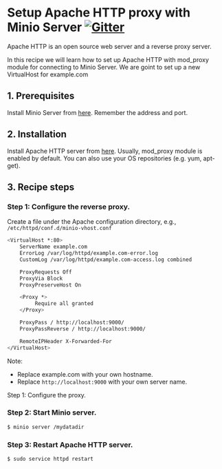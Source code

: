 # Setup Apache HTTP proxy with Minio Server [![Gitter](https://badges.gitter.im/Join%20Chat.svg)](https://gitter.im/minio/minio?utm_source=badge&utm_medium=badge&utm_campaign=pr-badge&utm_content=badge)

Apache HTTP is an open source web server and a reverse proxy server.  

In this recipe we will learn how to set up Apache HTTP with mod_proxy module for connecting to Minio Server. We are goint to set up a new VirtualHost for example.com

## 1. Prerequisites

Install Minio Server from [here](http://docs.minio.io/docs/minio). Remember the address and port.

## 2. Installation

Install Apache HTTP server from [here](https://httpd.apache.org/#downloading). Usually, mod_proxy module is enabled by default.
You can also use your OS repositories (e.g. yum, apt-get).

## 3. Recipe steps

### Step 1: Configure the reverse proxy.

Create a file under the Apache configuration directory, e.g., ``/etc/httpd/conf.d/minio-vhost.conf``

```sh
<VirtualHost *:80>
    ServerName example.com
    ErrorLog /var/log/httpd/example.com-error.log
    CustomLog /var/log/httpd/example.com-access.log combined

    ProxyRequests Off
    ProxyVia Block
    ProxyPreserveHost On

    <Proxy *>
         Require all granted
    </Proxy>

    ProxyPass / http://localhost:9000/
    ProxyPassReverse / http://localhost:9000/

    RemoteIPHeader X-Forwarded-For
</VirtualHost>
```

Note: 

* Replace example.com with your own hostname.
* Replace ``http://localhost:9000``  with your own server name.

Step 1: Configure the proxy.

### Step 2: Start Minio server. 

```sh
$ minio server /mydatadir
```

### Step 3: Restart Apache HTTP server.

```sh
$ sudo service httpd restart
```
